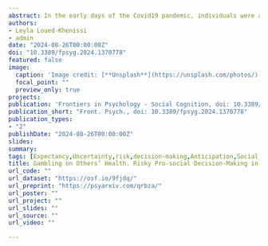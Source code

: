 ```yaml
---
abstract: In the early days of the Covid19 pandemic, individuals were asked to perform costly actions to reduce harm to strangers, even while the general population, including authorities and experts, grappled with the uncertainty surrounding the novel virus. Many studies have examined health decision-making by experts, but the study of lay, non-expert, individual decision-making on a stranger's health has been left to the wayside, as ordinary citizens are usually not tasked with such decisions. We sought to capture a snapshot of this specific choice behavior by administering two surveys to the general population in the spring of 2020, when much of the global community was subject to Covid19-related restrictions, as well as uncertainty surrounding the virus. We presented study participants with fictitious diseases varying in severity that threatened oneself, a loved one or a stranger. Participants were asked to choose between treatment options that could either provide a sure, but mild improvement (sure option) or cure the affected person at a given probability of success (risky option). Respondents preferred gambles overall, but risk-seeking decreased progressively with higher expected severity of disease. This pattern was observed regardless of the recipient's indentity. Distinctions between targets emerged however when decisions were conditioned on a treatment's monetary cost, with participants preferring cheaper options for strangers. Overall, these findings provide a descriptive model of individual decision-making under risk for others; and inform on the limits of what can be asked of an individual in service to a stranger.
authors:
- Leyla Loued-Khenissi
- admin
date: "2024-08-26T00:00:00Z"
doi: "10.3389/fpsyg.2024.1370778"
featured: false
image: 
  caption: 'Image credit: [**Unsplash**](https://unsplash.com/photos/)'
  focal_point: ""
  preview_only: true
projects: 
publication: 'Frontiers in Psychology - Social Cognition, doi: 10.3389/fpsyg.2024.1370778'
publication_short: "Front. Psych., doi: 10.3389/fpsyg.2024.1370778"
publication_types:
- "2"
publishDate: "2024-08-26T00:00:00Z"
slides: 
summary:
tags: [Expectancy,Uncertainty,risk,decision-making,Anticipation,Social cognition,Self-Other distinction,third party,Social interactions,Reward,economical choice,Feedback,Covid-19]
title: Gambling on Others’ Health. Risky Pro-social Decision-Making in the Era of Covid19
url_code: ""
url_dataset: "https://osf.io/9fjdq/"
url_preprint: "https://psyarxiv.com/qrbza/"
url_poster: ""
url_project: ""
url_slides: ""
url_source: ""
url_video: ""

---
```

